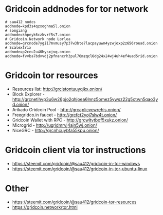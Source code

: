 # Gridcoin addnodes for tor network
```
# sau412 nodes
addnode=kpd3s4qzxoghna5l.onion
# songiang
addnode=khpeyk6czkvrf5s7.onion
# Gridcoin.Network node Lorlea
addnode=grcnode7ygii7mvmusy7p37w3bte7lacpayuwm4yzwjoxp2z656rouad.onion
# Scalextrix
addnode=p2ceu2u46hysxjvq.onion
addnode=fvvba7bdvvdj2pfnancrh3pul76mzqcl6dg24x24wj4uh4ef4uad5rid.onion
```

# Gridcoin tor resources
* Resources list: http://grclstontuuyqjkx.onion/
* Block Explorer - http://grcnetihvp3u6w26pjo2qhjoea6lnnz5omez5ywsz22g5ctwn5qao3yd.onion/
* Arikado Gridcoin Pool - http://grcaplicvcwrehis.onion/
* Freegridco.in faucet - http://grcfct2yoj7slw4t.onion/
* Gridcoin Wallet with RPC - http://grcwltvtbof5xukz.onion/
* Microgrid - http://ugridmrvj4ajn5wj.onion/
* NiceGRC - http://grcnhcuybfa55kpu.onion/

# Gridcoin client via tor instructions
* https://steemit.com/gridcoin/@sau412/gridcoin-in-tor-windows
* https://steemit.com/gridcoin/@sau412/gridcoin-in-tor-ubuntu-linux

# Other
* https://steemit.com/gridcoin/@sau412/gridcoin-tor-resources
* https://gridcoin.network/tor.html
